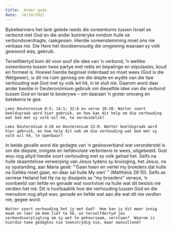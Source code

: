 ```yaml
---
title:  Ander gode
date:  14/10/2021
---
```


Bybelkenners het lank gelede reeds die ooreenkoms tussen Israel se verbond met God en die ander koninkryke rondom hulle se verbondsverdragte, raakgesien. Hierdie ooreenstemming moet ons nie verbaas nie.  Die Here het doodeenvoudig die omgewing waaraan sy volk gewoond was, gebruik.

Terselfdertyd kom dit voor asof die idee van ’n verbond, ’n wetlike ooreenkoms tussen twee partye met reëls en bepalinge en stipulasies, koud en formeel is. Hoewel hierdie beginsel inderdaad so moet wees (God is die Wetgewer), is dit nie ruim genoeg om die diepte en wydte van die tipe verhouding wat God met sy volk wil hê, in te sluit nie. Daarom word daar ander beelde in Deuteronómium gebruik om dieselfde idee van die verbond tussen God en Israel te beskrywe – om daaraan ’n groter omvang en betekenis te gee.

`Lees Deuteronium 8:5; 14:1; 32:6 en verse 18–20. Watter soort beeldspraak word hier gebruik, en hoe kan dit help om die verhouding wat God met sy volk wil hê, te verduidelik?`

`Lees Deuteronium 4:20 en Deuteronium 32:9. Watter beeldspraak word hier gebruik, en hoe help dit ook om die verhouding wat God met sy volk wil hê, te openbaar?`

In beide gevalle word die gedagte van ’n gesinsverband wat veronderstel is om die diepste, innigste en liefdevolste verbintenis te wees, uitgebeeld.  God wou nog altyd hierdie soort verhouding met sy volk gehad het.  Selfs na hulle skaamtelose verwerping van Jesus tydens sy kruisiging, het Jesus, na sy opstanding, aan Maria gesê: “‘Gaan heen en vertel my broeders dat hulle na Galiléa moet gaan, en daar sal hulle My sien’ ” (Matthéüs 28:10). Selfs as verrese Heiland het Hy na sy dissipels as “my broeders” verwys, ’n voorbeeld van liefde en genade wat voortvloei na hulle wat dit beslsis nie verdien het nie. Dit is hoofsaaklik hoe die verhouding tussen God en die mensdom nog altyd was: genade en liefde wat aan die wat dit nie verdien nie, gegee word.

`Watter soort verhouding het jy met God?  Hoe kan jy dit meer innig maak en leer om Hom lief te hê, en terselfdertyd jou verbondsverpligting om sy wet te gehoorsaam, verstaan?  Waarom is hierdie twee gedagtes nie teenstrydig nie, maar aanvullend?`